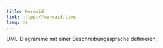 ```yaml
---
title: Mermaid
link: https://mermaid.live
lang: de
---
```


UML-Diagramme mit einer Beschreibungssprache definieren.